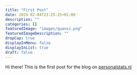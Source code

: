 ```yaml
---
title: "First Post"
date: 2019-02-04T23:25:25+01:00
description: ""
categories: []
featuredImage: "images/quanxi.png"
featuredImageDescription: ""
dropCap: true
displayInMenu: false
displayInList: true
draft: false
---
```


Hi there! This is the first post for the blog on [personalstats.nl](http://personalstats.nl)
